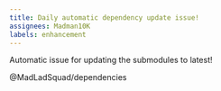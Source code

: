 ```yaml
---
title: Daily automatic dependency update issue!
assignees: Madman10K
labels: enhancement
---
```

Automatic issue for updating the submodules to latest!

@MadLadSquad/dependencies 

